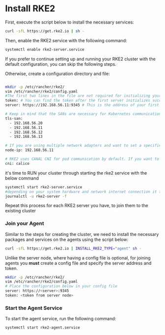 # Install RKE2
First, execute the script below to install the necessary services:

```bash
curl -sfL https://get.rke2.io | sh -
```
Then, enable the RKE2 service with the following command:

```bash
systemctl enable rke2-server.service
```

If you prefer to continue setting up and running your RKE2 cluster with the default configuration, you can skip the following steps.

Otherwise, create a configuration directory and file:
```bash

mkdir -p /etc/rancher/rke2/
vim /etc/rancher/rke2/config.yaml
#The first two lines in the file are not required for initializing your cluster. They are useful for joining other nodes (servers or agents).
token: # You can find the token after the first server initializes successfully at this location: "/var/lib/rancher/rke2/server/node-token"
server: https://192.168.56.11:9345 # This is the address of your first master node.

# Keep in mind that the SANs are necessary for Kubernetes communication. Add the addresses of all your nodes here.
tls-san:
  - 192.168.56.20
  - 192.168.56.11
  - 192.168.56.12
  - 192.168.56.13

# If you are using multiple network adapters and want to set a specific one as your default, define its IP address here.
node-ip: 192.168.56.11

# RKE2 uses CANAL CNI for pod communication by default. If you want to change the default CNI, specify the key and value below.
cni: calico
```
it's time to RUN your cluster through starting the rke2 service with the below command
```bash
systemctl start rke2-server.service
#depending on your system hardware and network internet connection it takes a time be be loaded successfully.
journalctl -u rke2-server -f
```
Repeat this process for each RKE2 server you have, to join them to the existing cluster


### Join your Agent

Similar to the steps for creating the cluster, we need to install the necessary packages and services on the agents using the script below:

```bash
curl -sfL https://get.rke2.io | INSTALL_RKE2_TYPE="agent" sh -
```

Unlike the server node, where having a config file is optional, for joining agents you **must** create a config file and specify the server address and token.

```bash
mkdir -p /etc/rancher/rke2/
vim /etc/rancher/rke2/config.yaml
# Place the configuration below in your config file
server: https://<server>:9345
token: <token from server node>
```

### Start the Agent Service

To start the agent service, run the following command:

```bash
systemctl start rke2-agent.service
```

